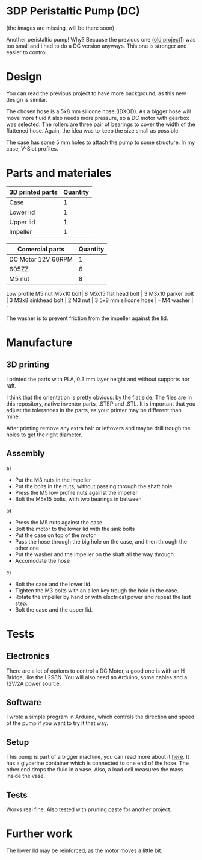 # 3DP Peristaltic Pump (DC)

(the images are missing, will be there soon)

Another peristaltic pump! Why? Because the previous one ([old project](https://github.com/jkugalde/3D-Printed-peristaltic-pump)]) was too small and i had to do a DC version anyways. This one is stronger and easier to control.

# Design

You can read the previous project to have more background, as this new design is similar.

The chosen hose is a 5x8 mm silicone hose (IDXOD). As a bigger hose will move more fluid it also needs more pressure, so a DC motor with gearbox was selected. The rollers are three pair of bearings to cover the width of the flattened hose. Again, the idea was to keep the size small as possible. 

The case has some 5 mm holes to attach the pump to some structure. In my case, V-Slot profiles.

# Parts and materiales

3D printed parts                    | Quantity
 ---------------------------   | ------------
Case | 1
Lower lid | 1
Upper lid| 1
Impeller| 1

Comercial parts                   | Quantity
 ---------------------------   | ------------
DC Motor 12V 60RPM | 1
605ZZ | 6
M5 nut | 8
Low profile M5 nut
M5x10 bolt| 8
M5x15 flat head bolt | 3
M3x10 parker bolt | 3
M3x8 sinkhead bolt | 2
M3 nut | 3
5x8 mm silicone hose | -
M4 washer | -

The washer is to prevent friction from the impeller against the lid. 

# Manufacture

## 3D printing

I printed the parts with PLA, 0.3 mm layer height and without supports nor raft. 

I think that the orientation is pretty obvious: by the flat side. The files are in this repository, native inventor parts, .STEP and .STL. It is important that you adjust the tolerances in the parts, as your printer may be different than mine.

After printing remove any extra hair or leftovers and maybe drill trough the holes to get the right diameter.

## Assembly

a)

- Put the M3 nuts in the impeller
- Put the bolts in the nuts, without passing through the shaft hole
- Press the M5 low profile nuts against the impeller
- Bolt the M5x15 bolts, with two bearings in between

b)

- Press the M5 nuts against the case
- Bolt the motor to the lower lid with the sink bolts
- Put the case on top of the motor
- Pass the hose through the big hole on the case, and then through the other one
- Put the washer and the impeller on the shaft all the way through. 
- Accomodate the hose

c) 

- Bolt the case and the lower lid.
- Tighten the M3 bolts with an allen key trough the hole in the case. 
- Rotate the impeller by hand or with electrical power and repeat the last step.
- Bolt the case and the upper lid.

# Tests

## Electronics

There are a lot of options to control a DC Motor, a good one is with an H Bridge, like the L298N. You will also need an Arduino, some cables and a 12V/2A power source.

## Software

I wrote a simple program in Arduino, which controls the direction and speed of the pump if you want to try it that way. 

## Setup

This pump is part of a bigger machine, you can read more about it [here](https://gitlab.com/fablab-u-de-chile/biomixer). It has a glycerine container which is connected to one end of the hose. The other end drops the fluid in a vase. Also, a load cell measures the mass inside the vase.

## Tests

Works real fine. Also tested with pruning paste for another project.

# Further work

The lower lid may be reinforced, as the motor moves a little bit.